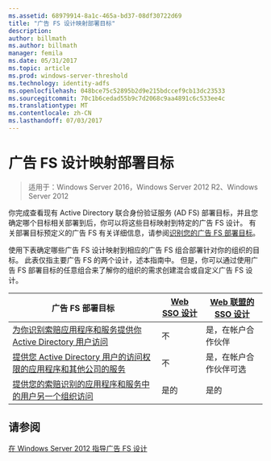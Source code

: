 ```yaml
---
ms.assetid: 68979914-8a1c-465a-bd37-08df30722d69
title: "广告 FS 设计映射部署目标"
description: 
author: billmath
ms.author: billmath
manager: femila
ms.date: 05/31/2017
ms.topic: article
ms.prod: windows-server-threshold
ms.technology: identity-adfs
ms.openlocfilehash: 048bce75c52895b2d9e215bdccef9cb13dc23533
ms.sourcegitcommit: 70c1b6cedad55b9c7d2068c9aa4891c6c533ee4c
ms.translationtype: MT
ms.contentlocale: zh-CN
ms.lasthandoff: 07/03/2017
---
```

# <a name="mapping-your-deployment-goals-to-an-ad-fs-design"></a>广告 FS 设计映射部署目标

>适用于：Windows Server 2016，Windows Server 2012 R2、Windows Server 2012

你完成查看现有 Active Directory 联合身份验证服务 \(AD FS\) 部署目标，并且您确定哪个目标相关部署到后，你可以将这些目标映射到特定的广告 FS 设计。 有关部署目标预定义的广告 FS 有关详细信息，请参阅[识别您的广告 FS 部署目标](Identifying-Your-AD-FS-Deployment-Goals.md)。  
  
使用下表确定哪些广告 FS 设计映射到相应的广告 FS 组合部署针对你的组织的目标。 此表仅指主要广告 FS 的两个设计，述本指南中。 但是，你可以通过使用广告 FS 部署目标的任意组合来了解你的组织的需求创建混合或自定义广告 FS 设计。  
  
|广告 FS 部署目标|[Web SSO 设计](Web-SSO-Design.md)|[Web 联盟的 SSO 设计](Federated-Web-SSO-Design.md)|  
|---------------------------------------------------------------------------|----------------------------------------------------------------------------------|--------------------------------------------------------------------------------------------|  
|[为你识别索赔应用程序和服务提供你 Active Directory 用户访问](Provide-Your-Active-Directory-Users-Access-to-Your-Claims-Aware-Applications-and-Services.md)|不|是，在帐户合作伙伴|  
|[提供您 Active Directory 用户的访问权限的应用程序和其他公司的服务](Provide-Your-Active-Directory-Users-Access-to-the-Applications-and-Services-of-Other-Organizations.md)|不|是，在帐户合作伙伴可选|  
|[提供您的索赔识别的应用程序和服务中的用户另一个组织访问](Provide-Users-in-Another-Organization-Access-to-Your-Claims-Aware-Applications-and-Services.md)|是的|是的|  

## <a name="see-also"></a>请参阅
[在 Windows Server 2012 指导广告 FS 设计](AD-FS-Design-Guide-in-Windows-Server-2012.md)
  

